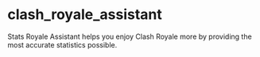 # clash_royale_assistant

Stats Royale Assistant helps you enjoy Clash Royale more by providing the most accurate statistics possible.
